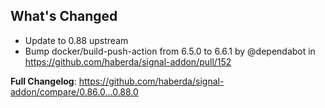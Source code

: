 ## What's Changed
* Update to 0.88 upstream
* Bump docker/build-push-action from 6.5.0 to 6.6.1 by @dependabot in https://github.com/haberda/signal-addon/pull/152


**Full Changelog**: https://github.com/haberda/signal-addon/compare/0.86.0...0.88.0